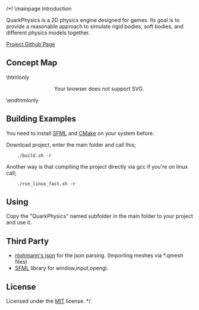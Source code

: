 
/*! 
\mainpage Introduction

QuarkPhysics is a 2D physics engine designed for games. Its goal is to provide a reasonable approach to simulate rigid bodies, soft bodies, and different physics models together.

[Project Github Page](https://github.com/erayzesen/QuarkPhysics)

## Concept Map
\htmlonly
<div style="text-align: center; background-color: transparent; max-width: 500px">
  <object type="image/svg+xml" data="../doxy_pages/images/concept.svg" style="width: 100%; height: auto; background-color: transparent;">
    Your browser does not support SVG.
  </object>
</div>

\endhtmlonly


  
## Building Examples
You need to install [SFML](https://www.sfml-dev.org/) and [CMake](https://cmake.org/) on your system before. 

Download project, enter the main folder and call this;

        ./build.sh -r
Another way is that compiling the project directly via gcc if you're on linux call; 

        ./run_linux_fast.sh -r

## Using
Copy the "QuarkPhysics" named subfolder in the main folder to your project and use it. 

## Third Party 
- [nlohmann's json](https://github.com/nlohmann/json) for the json parsing. (Importing meshes via *.qmesh files)
- [SFML](https://www.sfml-dev.org/) library for window,input,opengl. 

## License
Licensed under the [MIT](https://github.com/erayzesen/QuarkPhysics/blob/master/LICENSE) license. 
*/